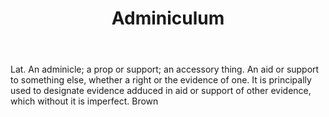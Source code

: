 ---
title: Adminiculum
letter: A
permalink: "/definitions/adminiculum.html"
body: Lat. An adminicle; a prop or support; an accessory thing. An aid or support
  to something else, whether a right or the evidence of one. It is principally used
  to designate evidence adduced in aid or support of other evidence, which without
  it is imperfect. Brown
published_at: '2018-07-07'
source: Black's Law Dictionary
layout: post
---